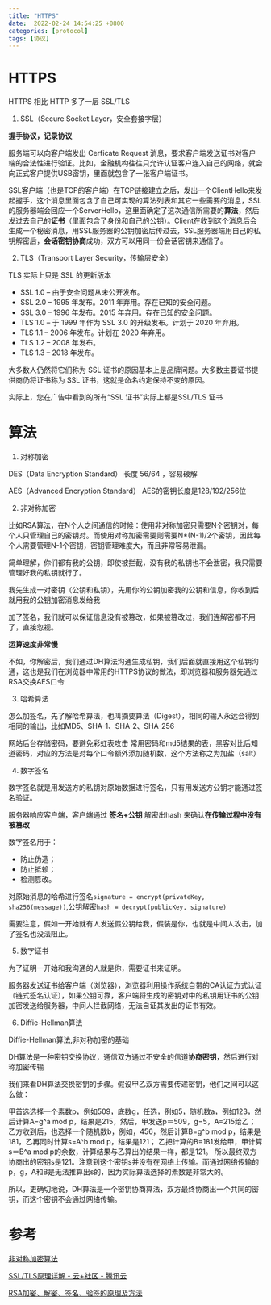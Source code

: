 ```yaml
---
title: "HTTPS"
date:  2022-02-24 14:54:25 +0800
categories: [protocol]
tags: [协议]
---
```


# HTTPS

HTTPS 相比 HTTP 多了一层 SSL/TLS

1. SSL（Secure Socket Layer，安全套接字层）

**握手协议，记录协议**

服务端可以向客户端发出 Cerficate Request 消息，要求客户端发送证书对客户端的合法性进行验证。比如，金融机构往往只允许认证客户连入自己的网络，就会向正式客户提供USB密钥，里面就包含了一张客户端证书。

SSL客户端（也是TCP的客户端）在TCP链接建立之后，发出一个ClientHello来发起握手，这个消息里面包含了自己可实现的算法列表和其它一些需要的消息，SSL的服务器端会回应一个ServerHello，这里面确定了这次通信所需要的**算法**，然后发过去自己的**证书**（里面包含了身份和自己的公钥）。Client在收到这个消息后会生成一个秘密消息，用SSL服务器的公钥加密后传过去，SSL服务器端用自己的私钥解密后，**会话密钥协商**成功，双方可以用同一份会话密钥来通信了。

2. TLS（Transport Layer Security，传输层安全）

TLS 实际上只是 SSL 的更新版本

- SSL 1.0 – 由于安全问题从未公开发布。
- SSL 2.0 – 1995 年发布。2011 年弃用。存在已知的安全问题。
- SSL 3.0 – 1996 年发布。2015 年弃用。存在已知的安全问题。
- TLS 1.0 – 于 1999 年作为 SSL 3.0 的升级发布。计划于 2020 年弃用。
- TLS 1.1 – 2006 年发布。计划在 2020 年弃用。
- TLS 1.2 – 2008 年发布。
- TLS 1.3 – 2018 年发布。

大多数人仍然将它们称为 SSL 证书的原因基本上是品牌问题。大多数主要证书提供商仍将证书称为 SSL 证书，这就是命名约定保持不变的原因。

实际上，您在广告中看到的所有“SSL 证书”实际上都是SSL/TLS 证书

# 算法

1. 对称加密

DES（Data Encryption Standard） 长度 56/64 ，容易破解

AES（Advanced Encryption Standard） AES的密钥长度是128/192/256位

2. 非对称加密

比如RSA算法，在N个人之间通信的时候：使用非对称加密只需要N个密钥对，每个人只管理自己的密钥对。而使用对称加密需要则需要N*(N-1)/2个密钥，因此每个人需要管理N-1个密钥，密钥管理难度大，而且非常容易泄漏。

简单理解，你们都有我的公钥，即使被拦截，没有我的私钥也不会泄密，我只需要管理好我的私钥就行了。

我先生成一对密钥（公钥和私钥），先用你的公钥加密我的公钥和信息，你收到后就用我的公钥加密消息发给我

加了签名，我们就可以保证信息没有被篡改，如果被篡改过，我们连解密都不用了，直接忽视。

**运算速度非常慢**

不如，你解密后，我们通过DH算法沟通生成私钥，我们后面就直接用这个私钥沟通，这也是我们在浏览器中常用的HTTPS协议的做法，即浏览器和服务器先通过RSA交换AES口令

3. 哈希算法

怎么加签名，先了解哈希算法，也叫摘要算法（Digest），相同的输入永远会得到相同的输出，比如MD5、SHA-1、SHA-2、SHA-256

网站后台存储密码，要避免彩虹表攻击 常用密码和md5结果的表，黑客对比后知道密码，对应的方法是对每个口令额外添加随机数，这个方法称之为加盐（salt）

4. 数字签名

数字签名就是用发送方的私钥对原始数据进行签名，只有用发送方公钥才能通过签名验证。

服务器响应客户端，客户端通过 **签名+公钥** 解密出hash 来确认**在传输过程中没有被篡改**

数字签名用于：

- 防止伪造；
- 防止抵赖；
- 检测篡改。

对原始消息的哈希进行签名`signature = encrypt(privateKey, sha256(message))`,公钥解密`hash = decrypt(publicKey, signature)`

需要注意，假如一开始就有人发送假公钥给我，假装是你，也就是中间人攻击，加了签名也没法阻止。

5. 数字证书

为了证明一开始和我沟通的人就是你，需要证书来证明。

服务器发送证书给客户端（浏览器），浏览器利用操作系统自带的CA认证方式认证（链式签名认证），如果公钥可靠，客户端将生成的密钥对中的私钥用证书的公钥加密发送给服务器，中间人拦截网络，无法自证其发出的证书有效。

6. Diffie-Hellman算法

Diffie-Hellman算法,非对称加密的基础

DH算法是一种密钥交换协议，通信双方通过不安全的信道**协商密钥**，然后进行对称加密传输

我们来看DH算法交换密钥的步骤。假设甲乙双方需要传递密钥，他们之间可以这么做：

甲首选选择一个素数p，例如509，底数g，任选，例如5，随机数a，例如123，然后计算A=g^a mod p，结果是215，然后，甲发送p＝509，g=5，A=215给乙；
乙方收到后，也选择一个随机数b，例如，456，然后计算B=g^b mod p，结果是181，乙再同时计算s=A^b mod p，结果是121；
乙把计算的B=181发给甲，甲计算s＝B^a mod p的余数，计算结果与乙算出的结果一样，都是121。
所以最终双方协商出的密钥s是121。注意到这个密钥s并没有在网络上传输。而通过网络传输的p，g，A和B是无法推算出s的，因为实际算法选择的素数是非常大的。

所以，更确切地说，DH算法是一个密钥协商算法，双方最终协商出一个共同的密钥，而这个密钥不会通过网络传输。


# 参考

[非对称加密算法](https://www.liaoxuefeng.com/wiki/1252599548343744/1304227873816610)

[SSL/TLS原理详解 - 云+社区 - 腾讯云](https://cloud.tencent.com/developer/article/1115445)

[RSA加密、解密、签名、验签的原理及方法](https://www.cnblogs.com/pcheng/p/9629621.html)






